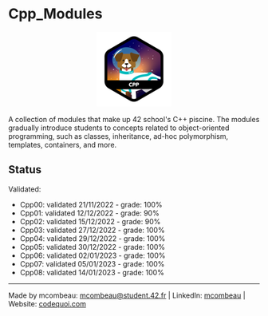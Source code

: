 # Cpp_Modules

<p align="center">
  <img src="https://github.com/mcombeau/mcombeau/blob/main/42_badges/cppn.png" alt="Cpp modules 42 project badge"/>
</p>

A collection of modules that make up 42 school's C++ piscine. The modules gradually introduce students to concepts related to object-oriented programming, such as classes, inheritance, ad-hoc polymorphism, templates, containers, and more.

## Status
Validated:

* Cpp00: validated 21/11/2022 - grade: 100%
* Cpp01: validated 12/12/2022 - grade: 90%
* Cpp02: validated 15/12/2022 - grade: 90%
* Cpp03: validated 27/12/2022 - grade: 100%
* Cpp04: validated 29/12/2022 - grade: 100%
* Cpp05: validated 30/12/2022 - grade: 100%
* Cpp06: validated 02/01/2023 - grade: 100%
* Cpp07: validated 05/01/2023 - grade: 100%
* Cpp08: validated 14/01/2023 - grade: 100%

---
Made by mcombeau: mcombeau@student.42.fr | LinkedIn: [mcombeau](https://www.linkedin.com/in/mia-combeau-86653420b/) | Website: [codequoi.com](https://www.codequoi.com)

